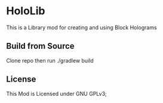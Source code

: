 # HoloLib

This is a Library mod for creating and using Block Holograms

## Build from Source

Clone repo then run ./gradlew build

## License

This Mod is Licensed under GNU GPLv3;
